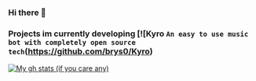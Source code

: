 ### Hi there 👋

### Projects im currently developing [![Kyro `An easy to use music bot with completely open source tech`(https://github.com/brys0/Kyro)
[![My gh stats (if you care any)](https://github-readme-stats.vercel.app/api?username=brys0)](https://github.com/brys0/github-readme-stats)

